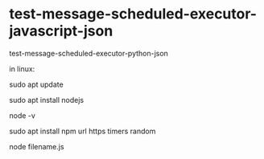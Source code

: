 # test-message-scheduled-executor-javascript-json
test-message-scheduled-executor-python-json

in linux:

sudo apt update

sudo apt install nodejs

node -v

sudo apt install npm url https timers random

node filename.js

